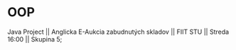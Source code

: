 # OOP
Java Project || Anglicka E-Aukcia zabudnutých skladov || FIIT STU || Streda 16:00 || Skupina 5;
